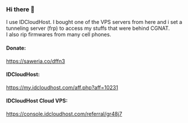 ### Hi there 👋

I use IDCloudHost. I bought one of the VPS servers from here and i set a tunneling server (frp) to access my stuffs that were behind CGNAT.  
I also rip firmwares from many cell phones.

#### Donate:
https://saweria.co/dffn3  
#### IDCloudHost: 
https://my.idcloudhost.com/aff.php?aff=10231  
#### IDCloudHost Cloud VPS:
https://console.idcloudhost.com/referral/gr48j7

<!--
**Crawlerop/Crawlerop** is a ✨ _special_ ✨ repository because its `README.md` (this file) appears on your GitHub profile.

Here are some ideas to get you started:

- 🔭 I’m currently working on ...
- 🌱 I’m currently learning ...
- 👯 I’m looking to collaborate on ...
- 🤔 I’m looking for help with ...
- 💬 Ask me about ...
- 📫 How to reach me: ...
- 😄 Pronouns: ...
- ⚡ Fun fact: ...
-->
